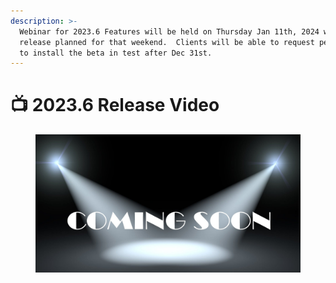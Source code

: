 ```yaml
---
description: >-
  Webinar for 2023.6 Features will be held on Thursday Jan 11th, 2024 with the
  release planned for that weekend.  Clients will be able to request permission
  to install the beta in test after Dec 31st.
---
```


# 📺 2023.6 Release Video

<figure><img src="../.gitbook/assets/ComingSoon (1).jpg" alt=""><figcaption></figcaption></figure>

